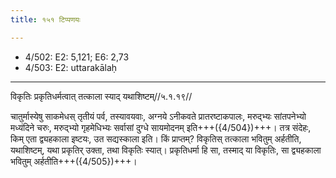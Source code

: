 ```yaml
---
title: १५१ टिप्पणयः

---
```

- 4/502: E2: 5,121; E6: 2,73
- 4/503: E2: uttarakālaḥ

____________________________________________


विकृतिः प्रकृतिधर्मत्वात् तत्काला स्याद् यथाशिष्टम्//५.१.१९//

चातुर्मास्येषु साकमेधस् तृतीयं पर्व, तस्यावयवाः, अग्नये ऽनीकवते प्रातरष्टाकपालः, मरुद्भ्यः सांतपनेभ्यो मध्यंदिने चरुः, मरुद्भ्यो गृहमेधिभ्यः सर्वासां दुग्धे सायमोदनम् इति+++({4/504})+++। तत्र संदेहः, किम् एता द्व्यहकाला इष्टयः, उत सद्यस्काला इति। किं प्राप्तम्? विकृतिस् तत्काला भवितुम् अर्हतीति, यथाशिष्टम्, यथा प्रकृतिर् उक्ता, तथा विकृतिः स्यात्। प्रकृतिधर्मा हि सा, तस्माद् या विकृतिः, सा द्व्यहकाला भवितुम् अर्हतीति+++({4/505})+++।
